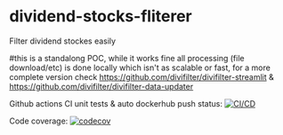 # dividend-stocks-fliterer
Filter dividend stockes easily

#this is a standalong POC, while it works fine all processing (file download/etc) is done locally which isn't as scalable or fast, for a more complete version check https://github.com/divifilter/divifilter-streamlit & https://github.com/divifilter/divifilter-data-updater

Github actions CI unit tests & auto dockerhub push status: [![CI/CD](https://github.com/naorlivne/dividend-stocks-fliterer/actions/workflows/full_ci_cd_workflow.yml/badge.svg)](https://github.com/naorlivne/dividend-stocks-fliterer/actions/workflows/full_ci_cd_workflow.yml)

Code coverage: [![codecov](https://codecov.io/gh/naorlivne/dividend-stocks-fliterer/branch/master/graph/badge.svg?token=UWho0OfoYf)](https://codecov.io/gh/naorlivne/dividend-stocks-fliterer)